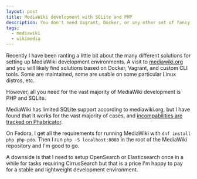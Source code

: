 ```yaml
---
layout: post
title: MediaWiki development with SQLite and PHP
description: You don't need Vagrant, Docker, or any other set of fancy tools to hack on MediaWiki.
tags:
  - mediawiki
  - wikimedia
---
```

Recently I have been ranting a little bit about the many different solutions for setting up MediaWiki development environments. A visit to [mediawiki.org][1] and you will likely find solutions based on Docker, Vagrant, and custom CLI tools. Some are maintained, some are usable on some particular Linux distros, etc.

However, all you need for the vast majority of MediaWiki development is PHP and SQLite.

MediaWiki has limited SQLite support according to mediawiki.org, but I have found that it works for the vast majority of cases, and [incompabilities are tracked on Phabricator][2].

On Fedora, I get all the requirements for running MediaWiki with `dnf install php php-pdo`. Then I run `php -S localhost:8080` in the root of the MediaWiki repository and I'm good to go.

A downside is that I need to setup OpenSearch or Elasticsearch once in a while for tasks requiring CirrusSearch but that is a price I'm happy to pay for a stable and lightweight development environment.

[1]: https://www.mediawiki.org/wiki/MediaWiki
[2]: https://phabricator.wikimedia.org/tag/sqlite/
